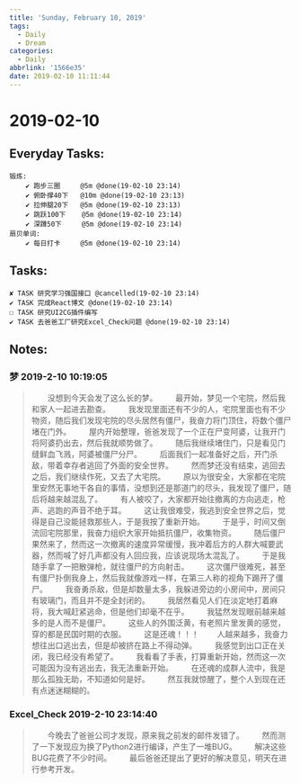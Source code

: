 ```yaml
---
title: 'Sunday, February 10, 2019'
tags:
  - Daily
  - Dream
categories:
  - Daily
abbrlink: '1566e35'
date: 2019-02-10 11:11:44
---
```


#  2019-02-10

<!-- more -->

## Everyday Tasks:
    锻炼:
        ✔ 跑步三圈     @5m @done(19-02-10 23:14)
        ✔ 俯卧撑40下   @10m @done(19-02-10 23:13)
        ✔ 拉伸腿20下   @5m @done(19-02-10 23:13)
        ✔ 跳跃100下    @5m @done(19-02-10 23:14)
        ✔ 深蹲50下     @5m @done(19-02-10 23:14)
    扇贝单词:
        ✔ 每日打卡     @5m @done(19-02-10 23:14)

## Tasks:
    ✘ TASK 研究学习强国接口 @cancelled(19-02-10 23:14)
    ✔ TASK 完成React博文 @done(19-02-10 23:14)
    ☐ TASK 研究UI2CG插件编写 
    ✔ TASK 去爸爸工厂研究Excel_Check问题 @done(19-02-10 23:14)

## Notes:
### 梦 2019-2-10 10:19:05
> &emsp;&emsp;没想到今天会发了这么长的梦。
> &emsp;&emsp;最开始，梦见一个宅院，然后我和家人一起进去勘查。
> &emsp;&emsp;我发现里面还有不少的人，宅院里面也有不少物资，随后我们发现宅院的尽头居然有僵尸，我奋力将门顶住，将数个僵尸堵在门外。
> &emsp;&emsp;屋内开始整理，爸爸发现了一个正在尸变阿婆，让我开门将阿婆扔出去，然后我就顺势做了。
> &emsp;&emsp;随后我继续堵住门，只是看见门缝鲜血飞溅，阿婆被僵尸分尸。
> &emsp;&emsp;后面我们一起准备好之后，开门杀敌，带着幸存者逃回了外面的安全世界。
> &emsp;&emsp;然而梦还没有结束，逃回去之后，我们继续作死，又去了大宅院。
> &emsp;&emsp;原以为很安全，大家都在宅院里安然无事地干各自的事情，没想到还是那道门的尽头，我发现了僵尸，随后将越来越混乱了。
> &emsp;&emsp;有人被咬了，大家都开始往撤离的方向逃走，枪声、逃跑的声音不绝于耳。
> &emsp;&emsp;这让我很难受，我逃到安全世界之后，觉得是自己没能拯救那些人，于是我按了重新开始。
> &emsp;&emsp;于是乎，时间又倒流回宅院那里，我奋力组织大家开始抵抗僵尸，收集物资。
> &emsp;&emsp;随后僵尸果然来了，然而这一次撤离的速度异常缓慢，我冲着后方的人群大喊要武器，然而喊了好几声都没有人回应我，应该说现场太混乱了。
> &emsp;&emsp;于是我随手拿了一把散弹枪，就往僵尸的方向射击。
> &emsp;&emsp;这次僵尸很难死，甚至有僵尸扑倒我身上，然后我就像游戏一样，在第三人称的视角下踢开了僵尸。
> &emsp;&emsp;我奋勇杀敌，但是却数量太多，我躲进旁边的小房间中，房间只有玻璃门，而且并不是全封闭的。
> &emsp;&emsp;我居然看见人们在淡定地打着麻将，我大喊赶紧逃命，但是他们却毫不在乎。
> &emsp;&emsp;我猛然发现眼前越来越多的是人而不是僵尸。
> &emsp;&emsp;这些人的外围泛黄，有老照片里发黄的感觉，穿的都是民国时期的衣服。
> &emsp;&emsp;这是还魂！！！
> &emsp;&emsp;人越来越多，我奋力想往出口逃出去，但是却被挤在路上不得动弹。
> &emsp;&emsp;我感觉到出口正在关闭，我已经没有希望了。
> &emsp;&emsp;我看看了手表，打算重新开始，然而这一次可能因为没有逃出去，我无法重新开始。
> &emsp;&emsp;在还魂的成群人流中，我是那么孤独无助，不知道如何是好。
> &emsp;&emsp;然互我就惊醒了，整个人到现在还有点迷迷糊糊的。
> 

### Excel_Check  2019-2-10 23:14:40
> &emsp;&emsp;今晚去了爸爸公司才发现，原来我之前发的邮件发错了。
> &emsp;&emsp;然而测了一下发现应为换了Python2进行编译，产生了一堆BUG。
> &emsp;&emsp;解决这些BUG花费了不少时间。
> &emsp;&emsp;最后爸爸还提出了更好的解决意见，明天在进行参考开发。
